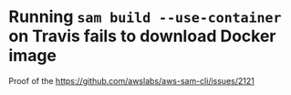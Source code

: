 # Running `sam build --use-container` on Travis fails to download Docker image

Proof of the https://github.com/awslabs/aws-sam-cli/issues/2121
